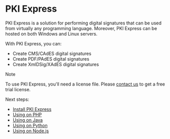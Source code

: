 ﻿# PKI Express

PKI Express is a solution for performing digital signatures that can be used from
virtually any programming language. Moreover, PKI Express can be hosted on both
Windows and Linux servers.

With PKI Express, you can:

* Create CMS/CAdES digital signatures
* Create PDF/PAdES digital signatures
* Create XmlDSig/XAdES digital signatures

> [!NOTE]
> To use PKI Express, you'll need a license file. Please [contact us](https://www.lacunasoftware.com/en/home/purchase) to get a free trial license.

Next steps:

* [Install PKI Express](setup/index.md)
* [Using on PHP](php/index.md)
* [Using on Java](java/index.md)
* [Using on Python](python/index.md)
* [Using on Node.js](nodejs/index.md)
